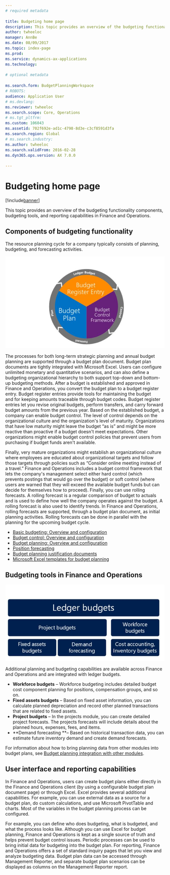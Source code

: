```yaml
---
# required metadata

title: Budgeting home page
description: This topic provides an overview of the budgeting functionality components, budgeting tools, and reporting capabilities in Microsoft Dynamics 365 for Finance and Operations.
author: twheeloc
manager: AnnBe
ms.date: 08/09/2017
ms.topic: index-page
ms.prod: 
ms.service: dynamics-ax-applications
ms.technology: 

# optional metadata

ms.search.form: BudgetPlanningWorkspace
# ROBOTS: 
audience: Application User
# ms.devlang: 
ms.reviewer: twheeloc
ms.search.scope: Core, Operations
# ms.tgt_pltfrm: 
ms.custom: 106043
ms.assetid: 702f692e-ad1c-4798-8d3e-c3cf8591d3fa
ms.search.region: Global
# ms.search.industry: 
ms.author: twheeloc
ms.search.validFrom: 2016-02-28
ms.dyn365.ops.version: AX 7.0.0

---
```


# Budgeting home page

[!include[banner](../includes/banner.md)]


This topic provides an overview of the budgeting functionality components, budgeting tools, and reporting capabilities in Finance and Operations. 

Components of budgeting functionality
-------------------------------------

The resource planning cycle for a company typically consists of planning, budgeting, and forecasting activities.

[![Budgeting functionality components](./media/budgeting-functionality-components.jpg)](./media/budgeting-functionality-components.jpg)

The processes for both long-term strategic planning and annual budget planning are supported through a budget plan document. Budget plan documents are tightly integrated with Microsoft Excel. Users can configure unlimited monetary and quantitative scenarios, and can also define a budgeting organizational hierarchy to both support top-down and bottom-up budgeting methods. After a budget is established and approved in Finance and Operations, you convert the budget plan to a budget register entry. Budget register entries provide tools for maintaining the budget and for keeping amounts traceable through budget codes. Budget register entries let you revise original budgets, perform transfers, and carry forward budget amounts from the previous year. Based on the established budget, a company can enable budget control. The level of control depends on the organizational culture and the organization's level of maturity. Organizations that have low maturity might leave the budget “as is” and might be more reactive than proactive if a budget doesn't meet expectations. Other organizations might enable budget control policies that prevent users from purchasing if budget funds aren't available.

Finally, very mature organizations might establish an organizational culture where employees are educated about organizational targets and follow those targets through policies such as “Consider online meeting instead of a travel.” Finance and Operations includes a budget control framework that lets the company's management select either hard control (which prevents postings that would go over the budget) or soft control (where users are warned that they will exceed the available budget funds but can decide for themselves how to proceed). Finally, you can use rolling forecasts. A rolling forecast is a regular comparison of budget to actuals and is used to define how well the company operates against the budget. A rolling forecast is also used to identify trends. In Finance and Operations, rolling forecasts are supported, through a budget plan document, as initial planning activities. Rolling forecasts can be done in parallel with the planning for the upcoming budget cycle.

-   [Basic budgeting: Overview and configuration](basic-budgeting-overview-configuration.md)
-   [Budget control: Overview and configuration](budget-control-overview-configuration.md)
-   [Budget planning: Overview and configuration](budget-planning-overview-configuration.md)
-   [Position forecasting](position-forecasting.md)
-   [Budget planning justification documents](budget-planning-justification-docs.md)
-   [Microsoft Excel templates for budget planning](budget-planning-excel-templates.md)

## Budgeting tools in Finance and Operations
[![Budgeting tools](./media/budgeting-tools.jpg)](./media/budgeting-tools.jpg) 

Additional planning and budgeting capabilities are available across Finance and Operations and are integrated with ledger budgets.

-   **Workforce budgets** – Workforce budgeting includes detailed budget cost component planning for positions, compensation groups, and so on.
-   **Fixed assets budgets** – Based on fixed asset information, you can calculate planned depreciation and record other planned transactions that are related to fixed assets.
-   **Project budgets** – In the projects module, you can create detailed project forecasts. The projects forecasts will include details about the planned hours, expenses, fees, and items.
-   **Demand forecasting **– Based on historical transaction data, you can estimate future inventory demand and create demand forecasts.

For information about how to bring planning data from other modules into budget plans, see [Budget planning integration with other modules](budget-planning-integration-other-modules.md).

## User interface and reporting capabilities
In Finance and Operations, users can create budget plans either directly in the Finance and Operations client (by using a configurable budget plan document page) or through Excel. Excel provides several additional capabilities. For example, you can use external data as a source for a budget plan, do custom calculations, and use Microsoft PivotTable and charts. Most of the variables in the budget planning process can be configured. 

For example, you can define who does budgeting, what is budgeted, and what the process looks like. Although you can use Excel for budget planning, Finance and Operations is kept as a single source of truth and helps prevent budget control issues. Periodic processes can be used to bring initial data for budgeting into the budget plan. For reporting, Finance and Operations offers a set of standard inquiry pages that let you view and analyze budgeting data. Budget plan data can be accessed through Management Reporter, and separate budget plan scenarios can be displayed as columns on the Management Reporter report.






